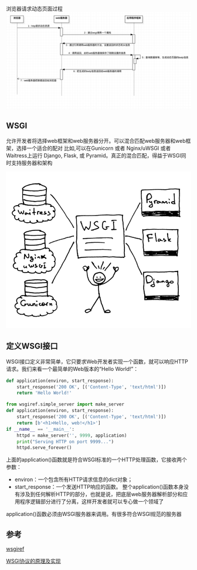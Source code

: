 浏览器请求动态页面过程
![image.png](./static/NTgLJObcAM41yu8.webp)

## WSGI
允许开发者将选择web框架和web服务器分开。可以混合匹配web服务器和web框架，选择一个适合的配对
比如,可以在Gunicorn 或者 Nginx/uWSGI 或者 Waitress上运行 Django, Flask, 或 Pyramid。真正的混合匹配，得益于WSGI同时支持服务器和架构

![image.png](./static/VMhpicYJEwFaHk2.webp)

## 定义WSGI接口
WSGI接口定义非常简单，它只要求Web开发者实现一个函数，就可以响应HTTP请求。我们来看一个最简单的Web版本的“Hello World!”：
```python
def application(environ, start_response):
    start_response('200 OK', [('Content-Type', 'text/html')])
    return 'Hello World!'
```

```python
from wsgiref.simple_server import make_server
def application(environ, start_response):
    start_response('200 OK', [('Content-Type', 'text/html')])
    return [b'<h1>Hello, web!</h1>']
if __name__ == '__main__':
    httpd = make_server('', 9999, application)
    print("Serving HTTP on port 9999...")
    httpd.serve_forever()
```

上面的application()函数就是符合WSGI标准的一个HTTP处理函数，它接收两个参数：

- environ：一个包含所有HTTP请求信息的dict对象；
- start_response：一个发送HTTP响应的函数。
整个application()函数本身没有涉及到任何解析HTTP的部分，也就是说，把底层web服务器解析部分和应用程序逻辑部分进行了分离，这样开发者就可以专心做一个领域了

application()函数必须由WSGI服务器来调用。有很多符合WSGI规范的服务器


## 参考
[wsgiref](https://docs.python.org/3.7/library/wsgiref.html)  

[WSGI协议的原理及实现](https://geocld.github.io/2017/08/14/wsgi/)